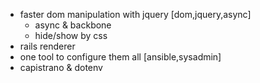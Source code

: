 * faster dom manipulation with jquery [dom,jquery,async]
  * async & backbone
  * hide/show by css
* rails renderer
* one tool to configure them all [ansible,sysadmin]
* capistrano & dotenv

